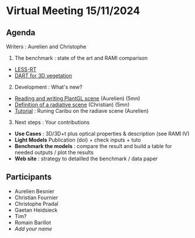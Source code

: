 # Virtual Meeting 15/11/2024

## Agenda
Writers : Aurelien and Christophe

1. The benchmark : state of the art and RAMI comparison

* [LESS-RT](http://lessrt.org)
* [DART for 3D vegetation](https://dart.omp.eu)

2. Development : What's new? 

* [Reading and writing PlantGL scene](https://github.com/LightIntercomparisonOnPlant/SceneManagement/blob/main/tutorials/scene_tuto.ipynb) (Aurelien) (5mn)
* [Definition of a radiative scene](https://github.com/LightIntercomparisonOnPlant/TemplateScene) (Christian) (5mn)
* [Tutorial](https://github.com/LightIntercomparisonOnPlant/SceneManagement/blob/main/tutorials/caribu_tuto.ipynb) : Runing Caribu on the radiave scene (Aurelien)

3. Next steps : Your contributions

* **Use Cases** : 3D/3D+t plus optical properties & description (see RAMI IV)
* **Light Models** Publication (doi) + check inputs + tuto
* **Benchmark the models** : compare the result and build a table for needed outputs / plot the results
* **Web site** : strategy to detailled the benchmark / data paper

## Participants
* Aurelien Besnier
* Christian Fournier
* Christophe Pradal
* Gaetan Heidsieck
* Tim?
* Romain Barillot
* *Add your name*
